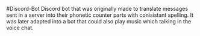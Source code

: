 #Discord-Bot
Discord bot that was originally made to translate messages sent in a server into their phonetic counter parts with conisistant spelling. It was later adapted into a bot that could also play music which talking in the voice chat. 
